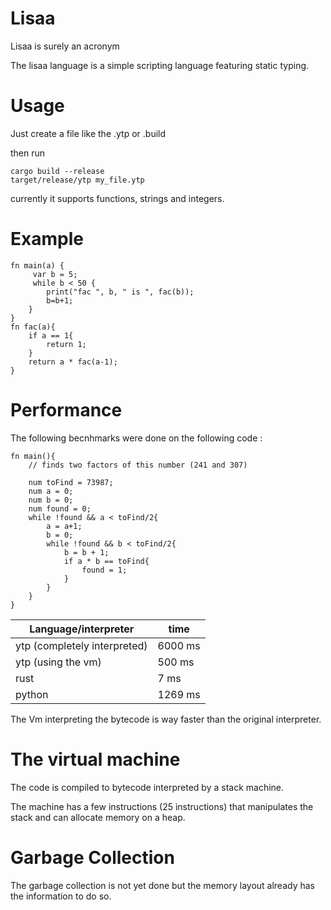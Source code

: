 # Lisaa

Lisaa is surely an acronym

The lisaa language is a simple scripting language featuring static typing.

# Usage

Just create a file like the .ytp or .build


then run
```
cargo build --release
target/release/ytp my_file.ytp
```

currently it supports functions, strings and integers.

# Example

```
fn main(a) {
     var b = 5;
     while b < 50 {
        print("fac ", b, " is ", fac(b));
        b=b+1;
    }
}
fn fac(a){
    if a == 1{
        return 1;
    }
    return a * fac(a-1);
}
```

# Performance

The following becnhmarks were done on the following code : 
```
fn main(){
    // finds two factors of this number (241 and 307) 

    num toFind = 73987;
    num a = 0;
    num b = 0;
    num found = 0;
    while !found && a < toFind/2{
        a = a+1;
        b = 0;
        while !found && b < toFind/2{
            b = b + 1;
            if a * b == toFind{
                found = 1;
            }
        }
    }
}
```

| Language/interpreter | time  |
| -------------------- | --------- |
| ytp (completely interpreted) | 6000 ms |
| ytp (using the vm) | 500 ms |
| rust | 7 ms |
| python | 1269 ms |

The Vm interpreting the bytecode is way faster than the original interpreter.



# The virtual machine

The code is compiled to bytecode interpreted by a stack machine.

The machine has a few instructions (25 instructions) that manipulates the stack and can allocate memory on a heap.

# Garbage Collection

The garbage collection is not yet done but the memory layout already has the information to do so.

